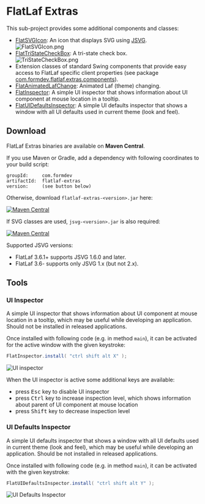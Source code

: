 FlatLaf Extras
==============

This sub-project provides some additional components and classes:

- [FlatSVGIcon](https://www.javadoc.io/doc/com.formdev/flatlaf-extras/latest/com/formdev/flatlaf/extras/FlatSVGIcon.html):
  An icon that displays SVG using [JSVG](https://github.com/weisJ/jsvg).\
  ![FlatSVGIcon.png](../images/extras-FlatSVGIcon.png)
- [FlatTriStateCheckBox](https://www.javadoc.io/doc/com.formdev/flatlaf-extras/latest/com/formdev/flatlaf/extras/components/FlatTriStateCheckBox.html):
  A tri-state check box.\
  ![TriStateCheckBox.png](../images/extras-TriStateCheckBox.png)
- Extension classes of standard Swing components that provide easy access to
  FlatLaf specific client properties (see package
  [com.formdev.flatlaf.extras.components](https://www.javadoc.io/doc/com.formdev/flatlaf-extras/latest/com/formdev/flatlaf/extras/components/package-summary.html)).
- [FlatAnimatedLafChange](https://www.javadoc.io/doc/com.formdev/flatlaf-extras/latest/com/formdev/flatlaf/extras/FlatAnimatedLafChange.html):
  Animated Laf (theme) changing.
- [FlatInspector](#ui-inspector): A simple UI inspector that shows information
  about UI component at mouse location in a tooltip.
- [FlatUIDefaultsInspector](#ui-defaults-inspector): A simple UI defaults
  inspector that shows a window with all UI defaults used in current theme (look
  and feel).


Download
--------

FlatLaf Extras binaries are available on **Maven Central**.

If you use Maven or Gradle, add a dependency with following coordinates to your
build script:

    groupId:     com.formdev
    artifactId:  flatlaf-extras
    version:     (see button below)

Otherwise, download `flatlaf-extras-<version>.jar` here:

[![Maven Central](https://maven-badges.herokuapp.com/maven-central/com.formdev/flatlaf-extras/badge.svg?style=flat-square&color=007ec6)](https://maven-badges.herokuapp.com/maven-central/com.formdev/flatlaf-extras)

If SVG classes are used, `jsvg-<version>.jar` is also required:

[![Maven Central](https://maven-badges.herokuapp.com/maven-central/com.github.weisj/jsvg/badge.svg?style=flat-square&color=007ec6)](https://maven-badges.herokuapp.com/maven-central/com.github.weisj/jsvg)

Supported JSVG versions:

- FlatLaf 3.6.1+ supports JSVG 1.6.0 and later.
- FlatLaf 3.6- supports only JSVG 1.x (but not 2.x).


Tools
-----

### UI Inspector

A simple UI inspector that shows information about UI component at mouse
location in a tooltip, which may be useful while developing an application.
Should not be installed in released applications.

Once installed with following code (e.g. in method `main`), it can be activated
for the active window with the given keystroke:

~~~java
FlatInspector.install( "ctrl shift alt X" );
~~~

![UI inspector](../images/extras-FlatInspector.png)

When the UI inspector is active some additional keys are available:

- press <kbd>Esc</kbd> key to disable UI inspector
- press <kbd>Ctrl</kbd> key to increase inspection level, which shows
  information about parent of UI component at mouse location
- press <kbd>Shift</kbd> key to decrease inspection level


### UI Defaults Inspector

A simple UI defaults inspector that shows a window with all UI defaults used in
current theme (look and feel), which may be useful while developing an
application. Should be not installed in released applications.

Once installed with following code (e.g. in method `main`), it can be activated
with the given keystroke:

~~~java
FlatUIDefaultsInspector.install( "ctrl shift alt Y" );
~~~

![UI Defaults Inspector](../images/extras-FlatUIDefaultsInspector.png)
